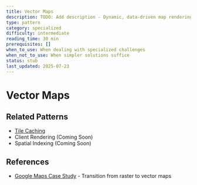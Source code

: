 ```yaml
---
title: Vector Maps
description: TODO: Add description - Dynamic, data-driven map rendering using vector tiles
type: pattern
category: specialized
difficulty: intermediate
reading_time: 30 min
prerequisites: []
when_to_use: When dealing with specialized challenges
when_not_to_use: When simpler solutions suffice
status: stub
last_updated: 2025-07-23
---
```

# Vector Maps



## Related Patterns
- [Tile Caching](tile-caching.md)
- Client Rendering (Coming Soon)
- Spatial Indexing (Coming Soon)

## References
- [Google Maps Case Study](/case-studies/google-maps) - Transition from raster to vector maps